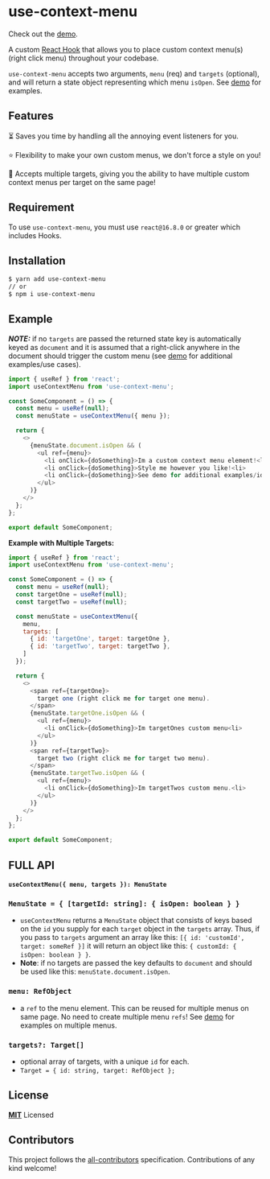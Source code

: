 # use-context-menu

Check out the [demo](https://codesandbox.io/s/modern-https-pu2qe?file=/src/app.js).

A custom [React Hook](https://reactjs.org/docs/hooks-overview.html) that allows you to place custom context menu(s) (right click menu) throughout your codebase.

`use-context-menu` accepts two arguments, `menu` (req) and `targets` (optional),
and will return a state object representing which menu `isOpen`. See [demo](https://codesandbox.io/s/modern-https-pu2qe?file=/src/app.js) for examples.

## Features

⏳ Saves you time by handling all the annoying event listeners for you.

⭐️ Flexibility to make your own custom menus, we don't force a style on you!

🐑 Accepts multiple targets, giving you the ability to have multiple custom context menus per target on the same page!

## Requirement

To use `use-context-menu`, you must use `react@16.8.0` or greater which includes Hooks.

## Installation

```sh
$ yarn add use-context-menu
// or
$ npm i use-context-menu
```

## Example

**_NOTE:_** if no `targets` are passed the returned state key is automatically keyed as `document` and it is assumed that a right-click anywhere in the document should trigger the custom menu (see [demo](https://codesandbox.io/s/modern-https-pu2qe?file=/src/app.js) for additional examples/use cases).

```js
import { useRef } from 'react';
import useContextMenu from 'use-context-menu';

const SomeComponent = () => {
  const menu = useRef(null);
  const menuState = useContextMenu({ menu });

  return {
    <>
      {menuState.document.isOpen && (
        <ul ref={menu}>
          <li onClick={doSomething}>Im a custom context menu element!<li>
          <li onClick={doSomething}>Style me however you like!<li>
          <li onClick={doSomething}>See demo for additional examples/ideas<li>
        </ul>
      )}
    </>
  };
};

export default SomeComponent;
```

**Example with Multiple Targets:**

```js
import { useRef } from 'react';
import useContextMenu from 'use-context-menu';

const SomeComponent = () => {
  const menu = useRef(null);
  const targetOne = useRef(null);
  const targetTwo = useRef(null);

  const menuState = useContextMenu({
    menu,
    targets: [
      { id: 'targetOne', target: targetOne },
      { id: 'targetTwo', target: targetTwo },
    ]
  });

  return {
    <>
      <span ref={targetOne}>
        target one (right click me for target one menu).
      </span>
      {menuState.targetOne.isOpen && (
        <ul ref={menu}>
          <li onClick={doSomething}>Im targetOnes custom menu<li>
        </ul>
      )}
      <span ref={targetTwo}>
        target two (right click me for target two menu).
      </span>
      {menuState.targetTwo.isOpen && (
        <ul ref={menu}>
          <li onClick={doSomething}>Im targetTwos custom menu.<li>
        </ul>
      )}
    </>
  };
};

export default SomeComponent;
```

## FULL API

#### `useContextMenu({ menu, targets }): MenuState`

### `MenuState = { [targetId: string]: { isOpen: boolean } }`

- `useContextMenu` returns a `MenuState` object that consists of keys based on the `id` you supply for each `target` object in the `targets` array. Thus, if you pass to `targets` argument an array like this: `[{ id: 'customId', target: someRef }]` it will return an object like this: `{ customId: { isOpen: boolean } }`.
- **Note**: if no targets are passed the key defaults to `document` and should be used like this: `menuState.document.isOpen`.

### `menu: RefObject`

- a `ref` to the menu element. This can be reused for multiple menus on same page. No need to create multiple menu `refs`! See [demo](https://codesandbox.io/s/modern-https-pu2qe?file=/src/app.js) for examples on multiple menus.

### `targets?: Target[]`

- optional array of targets, with a unique `id` for each.
- `Target = { id: string, target: RefObject };`

## License

**[MIT](LICENSE)** Licensed

## Contributors

This project follows the [all-contributors](https://github.com/all-contributors/all-contributors) specification. Contributions of any kind welcome!
